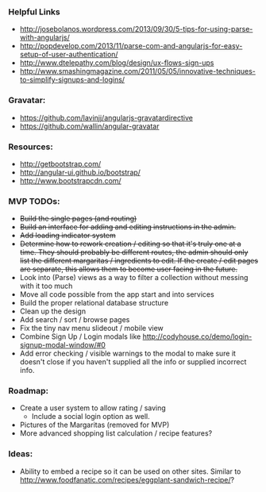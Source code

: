 ### Helpful Links
* http://josebolanos.wordpress.com/2013/09/30/5-tips-for-using-parse-with-angularjs/
* http://popdevelop.com/2013/11/parse-com-and-angularjs-for-easy-setup-of-user-authentication/
* http://www.dtelepathy.com/blog/design/ux-flows-sign-ups
* http://www.smashingmagazine.com/2011/05/05/innovative-techniques-to-simplify-signups-and-logins/

### Gravatar:
* https://github.com/lavinjj/angularjs-gravatardirective
* https://github.com/wallin/angular-gravatar

### Resources:
* http://getbootstrap.com/
* http://angular-ui.github.io/bootstrap/
* http://www.bootstrapcdn.com/

### MVP TODOs:
* ~~Build the single pages (and routing)~~
* ~~Build an interface for adding and editing instructions in the admin.~~
* ~~Add loading indicator system~~
* ~~Determine how to rework creation / editing so that it's truly one at a time. They should probably be different routes, the admin should only list the different margaritas / ingredients to edit. If the create / edit pages are separate, this allows them to become user facing in the future.~~
* Look into (Parse) views as a way to filter a collection without messing with it too much
* Move all code possible from the app start and into services
* Build the proper relational database structure
* Clean up the design
* Add search / sort / browse pages
* Fix the tiny nav menu slideout / mobile view
* Combine Sign Up / Login modals like http://codyhouse.co/demo/login-signup-modal-window/#0
* Add error checking / visible warnings to the modal to make sure it doesn't close
if you haven't supplied all the info or supplied incorrect info.

### Roadmap:
* Create a user system to allow rating / saving
  * Include a social login option as well.
* Pictures of the Margaritas (removed for MVP)
* More advanced shopping list calculation / recipe features?

### Ideas:
* Ability to embed a recipe so it can be used on other sites. Similar to http://www.foodfanatic.com/recipes/eggplant-sandwich-recipe/?
